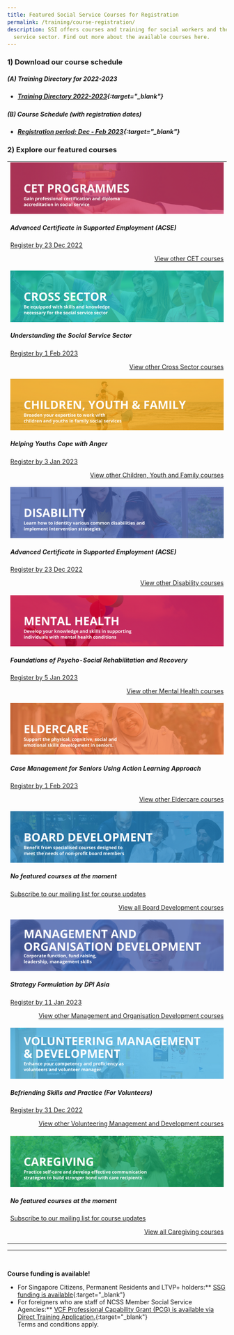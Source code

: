 ```yaml
---
title: Featured Social Service Courses for Registration
permalink: /training/course-registration/
description: SSI offers courses and training for social workers and the social
  service sector. Find out more about the available courses here.
---
```

### 1) Download our course schedule

##### **(A) Training Directory for 2022-2023**
* ##### [Training Directory 2022-2023](/files/Files%20for%20Learners/FY22-Training-Directory-updated-1Sept22.pdf){:target="_blank"} 

##### **(B) Course Schedule (with registration dates)** <br>
* ##### [Registration period: Dec - Feb 2023](/files/Files%20for%20Learners/Monthly%20Featured%20Courses%20-%20Dec%20to%20Mar%202023.pdf){:target="_blank"}


### 2) Explore our featured courses

<table>
	<tbody><tr> <td><a href ="https://www.ssi.gov.sg/training/cet-programmes/" target="_blank"><img src="/images/training/cet-v2.png" alt="Continuing Education & Training (CET) Courses"></a><h5>Advanced Certificate in Supported Employment (ACSE)</h5><a href="https://iltms.ssi.gov.sg/registration/#/Course?coursecode=SDIS8" target="_blank">Register by 23 Dec 2022</a><p></p><p style="text-align: right;"><a href="https://www.ssi.gov.sg/training/cet-programmes/" target="_blank">View other CET courses</a></p></td>
		
</tr><tr> <td><a href ="https://www.ssi.gov.sg/training/cross-sector/" target="_blank"><img src="/images/training/cross-sector-v2.png" alt="Counselling, Motivational Interviewing & Behaviour Therapy Courses"></a><h5>Understanding the Social Service Sector</h5><a href="https://iltms.ssi.gov.sg/registration/#/Course?coursecode=SCET6-M" target="_blank">Register by 1 Feb 2023</a><p></p><p style="text-align: right;"><a href="https://www.ssi.gov.sg/training/cross-sector/" target="_blank">View other Cross Sector courses</a></p></td>
		
</tr><tr> <td><a href ="https://www.ssi.gov.sg/training/cyandf/" target="_blank"><img src="/images/training/cyf-v2.png" alt="Children & Youth Development, Family Therapy / Family Violence Courses: Equip volunteers with skills to work with children, youth and families."></a><h5>Helping Youths Cope with Anger</h5><a href="https://iltms.ssi.gov.sg/registration/#/Course?coursecode=SCYF5158" target="_blank">Register by 3 Jan 2023</a><p></p><p style="text-align: right;"><a href="https://www.ssi.gov.sg/training/cyandf/" target="_blank">View other Children, Youth and Family courses</a></p></td>

</tr><tr> <td><img src="/images/training/disability-v2.png" alt="Disability Care / Special Needs Courses"><h5>Advanced Certificate in Supported Employment (ACSE)</h5><a href="https://iltms.ssi.gov.sg/registration/#/Course?coursecode=SDIS8" target="_blank">Register by 23 Dec 2022</a><p></p><p style="text-align: right;"><a href="https://www.ssi.gov.sg/training/disability/" target="_blank">View other Disability courses</a></p></td>

</tr><tr> <td><img src="/images/training/mental-health-v2.png" alt="Mental Health Conditions & Recovery Courses"><h5>Foundations of Psycho-Social Rehabilitation and Recovery</h5><a href="https://iltms.ssi.gov.sg/registration/#/Course?coursecode=SMTH387" target="_blank">Register by 5 Jan 2023</a><p></p><p style="text-align: right;"><a href="https://www.ssi.gov.sg/training/mental-health" target="_blank">View other Mental Health courses</a></p></td>

</tr><tr> <td><img src="/images/training/eldercare-v2.png" alt="Caring and communicating with dementia and senior persons courses"><h5>Case Management for Seniors Using Action Learning Approach</h5><a href="https://iltms.ssi.gov.sg/registration/#/Course?coursecode=SECH5364" target="_blank">Register by 1 Feb 2023</a><p></p><p style="text-align: right;"><a href="https://www.ssi.gov.sg/training/eldercare/" target="_blank">View other Eldercare courses</a></p></td>

</tr><tr> <td><img src="/images/training/board-v2.png" alt="Board Development Courses"><p></p><h5>No featured courses at the moment</h5><a href="https://www.ssi.gov.sg/about-us/mailing-list/" target="_blank">Subscribe to our mailing list for course updates</a><p style="text-align: right;"><a href="https://www.ssi.gov.sg/training/board-development/" target="_blank">View all Board Development courses</a></p></td>
	
</tr><tr> <td><img src="/images/training/mod-v2.png" alt="Social Service / Nonprofit Leadership and Management Training Course"><h5>Strategy Formulation by DPI Asia</h5><a href="https://www.dpi-asia.com/post/agility-is-strategy-outdated" target="_blank">Register by 11 Jan 2023</a><p></p><p style="text-align: right;"><a href="https://www.ssi.gov.sg/training/management-and-organisation-development/" target="_blank">View other Management and Organisation Development courses</a></p></td>

</tr><tr> <td><img src="/images/training/volunteer-v2.png" alt="Equip volunteers with knowledge, develop volunteer management capabilities"><h5>Befriending Skills and Practice (For Volunteers)</h5><a href="https://iltms.ssi.gov.sg/registration/#/Course?coursecode=SVDM5311" target="_blank">Register by 31 Dec 2022</a><p></p><p style="text-align: right;"><a href="https://www.ssi.gov.sg/training/volunteer-development-and-management/" target="_blank">View other Volunteering Management and Development courses</a></p></td>

</tr><tr> <td><img src="/images/training/caregiving-v2.png" alt="Caregiver Training Courses"><h5>No featured courses at the moment</h5><a href="https://www.ssi.gov.sg/about-us/mailing-list/" target="_blank">Subscribe to our mailing list for course updates </a><p style="text-align: right;"><a href="https://www.ssi.gov.sg/training/caregiving/" target="_blank">View all Caregiving courses</a></p></td>
	</tr></tbody></table>

--- 
<br>


**Course funding is available!**
* For Singapore Citizens, Permanent Residents and LTVP+ holders:** [SSG funding is available](https://www.ssg-wsg.gov.sg/individuals/training-grants-incentives.html){:target="_blank"}  
* For foreigners who are staff of NCSS Member Social Service Agencies:** [VCF Professional Capability Grant (PCG) is available via Direct Training Application.](https://www.ncss.gov.sg/grants-search/detail-page/VCFProfessionalCapabilityGrant-LocalTraining){:target="_blank"} <br>
Terms and conditions apply.